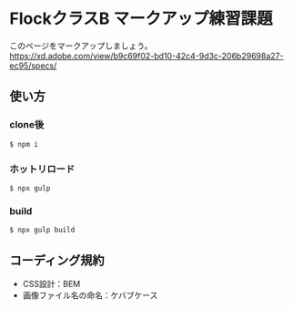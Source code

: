 # FlockクラスB マークアップ練習課題

このページをマークアップしましょう。
https://xd.adobe.com/view/b9c69f02-bd10-42c4-9d3c-206b29698a27-ec95/specs/

## 使い方
### clone後
```
$ npm i
```

### ホットリロード
```
$ npx gulp
```

### build
```
$ npx gulp build
```

## コーディング規約
- CSS設計：BEM
- 画像ファイル名の命名：ケバブケース